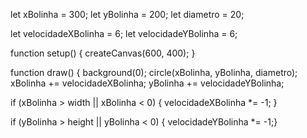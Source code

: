let xBolinha = 300;
let yBolinha = 200;
let diametro = 20;

let velocidadeXBolinha = 6;
let velocidadeYBolinha = 6;

function setup() {
    createCanvas(600, 400);
}

function draw() {
    background(0);
    circle(xBolinha, yBolinha, diametro);
    xBolinha += velocidadeXBolinha;
    yBolinha += velocidadeYBolinha;
    
   if (xBolinha > width || xBolinha < 0) {
    velocidadeXBolinha *= -1;
    }

 if (yBolinha > height || yBolinha < 0) {
        velocidadeYBolinha *= -1;}
